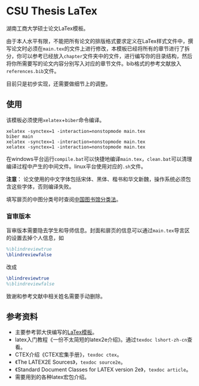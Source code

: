 # CSU Thesis LaTex

湖南工商大学硕士论文LaTex模板。

由于本人水平有限，不能把所有论文的排版格式要求定义在LaTex样式文件中，撰写论文时必须在`main.tex`的文件上进行修改，本模板已经将所有的章节进行了拆分，你可以参考已经放入`chapter`文件夹中的文件，进行编写你的目录结构，然后将你所需要写的论文内容分别写入对应的章节文件。bib格式的参考文献放入`references.bib`文件。

目前只是初步实现，还需要做细节上的调整。

## 使用

该模板必须使用`xelatex`+`biber`命令编译。

```shall
xelatex -synctex=1 -interaction=nonstopmode main.tex
biber main
xelatex -synctex=1 -interaction=nonstopmode main.tex
xelatex -synctex=1 -interaction=nonstopmode main.tex
```

在windows平台运行`compile.bat`可以快捷地编译`main.tex`，`clean.bat`可以清理编译过程中产生的中间文件。linux平台使用对应的`.sh`文件。

**注意**： 论文使用的中文字体包括宋体、黑体、楷书和华文新魏，操作系统必须包含这些字体，否则编译失败。


填写扉页的中图分类号时查阅[中国图书馆分类法](http://www.ztflh.com/)。

### 盲审版本

盲审版本需要隐去学生和导师信息。封面和扉页的信息可以通过`main.tex`导言区的设置去掉个人信息，如
```tex
%\blindreviewtrue
\blindreviewfalse
```
改成
```tex
\blindreviewtrue
%\blindreviewfalse
```
致谢和参考文献中相关姓名需要手动删除。

## 参考资料

- 主要参考郭大侠编写的[LaTex模板](https://github.com/CSGrandeur/CSU-Thesis-LaTeX-Template)。
- latex入门教程《一份不太简短的latex2e介绍》。通过`texdoc lshort-zh-cn`查看。
- CTEX介绍《CTEX宏集手册》，`texdoc ctex`。
- 《The LATEX2E Sources》，`texdoc source2e`。
- 《Standard Document Classes for LATEX version 2e》，`texdoc article`。
- 需要用到的各种latex宏包介绍。
